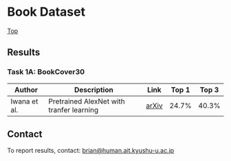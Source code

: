 # Book Dataset

[Top](../README.md)

## Results

### Task 1A: BookCover30

|Author|Description|Link|Top 1|Top 3|
|---|---|---|---|---|
|Iwana et al.|Pretrained AlexNet with tranfer learning|[arXiv](https://arxiv.org/abs/1610.09204)|24.7%|40.3%|


## Contact

To report results, contact: brian@human.ait.kyushu-u.ac.jp